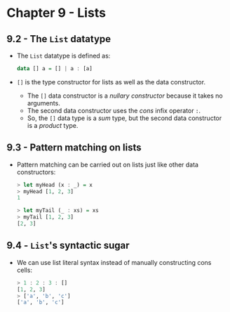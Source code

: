# Chapter 9 - Lists

## 9.2 - The `List` datatype

- The `List` datatype is defined as:

    ```haskell
    data [] a = [] | a : [a]
    ```

- `[]` is the type constructor for lists as well as the data constructor.
    - The `[]` data constructor is a _nullary constructor_ because it takes no arguments.
    - The second data constructor uses the _cons_ infix operator `:`.
    - So, the `[]` data type is a _sum_ type, but the second data constructor is a _product_ type.


## 9.3 - Pattern matching on lists

- Pattern matching can be carried out on lists just like other data constructors:

    ```haskell
    > let myHead (x : _) = x
    > myHead [1, 2, 3]
    1
    
    > let myTail (_ : xs) = xs
    > myTail [1, 2, 3]
    [2, 3]
    ```

## 9.4 - `List`'s syntactic sugar

- We can use list literal syntax instead of manually constructing cons cells:

    ```haskell
    > 1 : 2 : 3 : []
    [1, 2, 3]
    > ['a', 'b', 'c']
    ['a', 'b', 'c']
    ```

